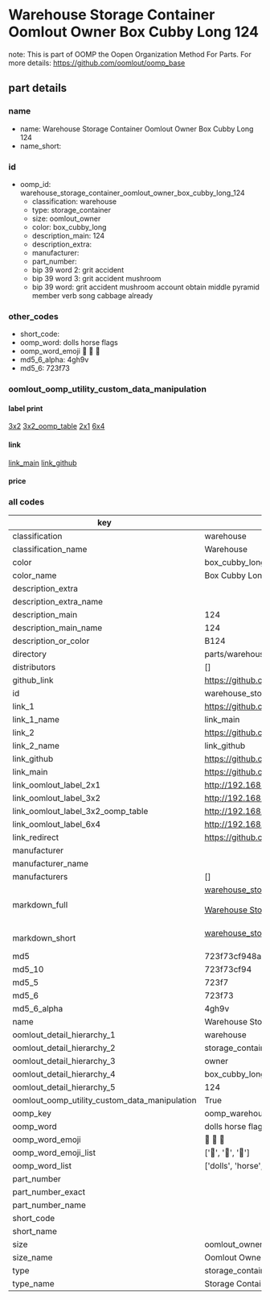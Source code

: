 # Warehouse Storage Container Oomlout Owner Box Cubby Long 124  

note: This is part of OOMP the Oopen Organization Method For Parts. For more details: https://github.com/oomlout/oomp_base

##  part details
  







### name
* name: Warehouse Storage Container Oomlout Owner Box Cubby Long 124
* name_short: 
### id
* oomp_id: warehouse_storage_container_oomlout_owner_box_cubby_long_124
  * classification: warehouse
  * type: storage_container
  * size: oomlout_owner
  * color: box_cubby_long
  * description_main: 124
  * description_extra: 
  * manufacturer: 
  * part_number: 
  * bip 39 word 2: grit accident
  * bip 39 word 3: grit accident mushroom
  * bip 39 word: grit accident mushroom account obtain middle pyramid member verb song cabbage already

### other_codes
* short_code: 
* oomp_word: dolls horse flags
* oomp_word_emoji :dolls: :horse: :flags:
* md5_6_alpha: 4gh9v
* md5_6: 723f73






### oomlout_oomp_utility_custom_data_manipulation
#### label print
[3x2](http://192.168.1.245:1112/?label=oomp%204gh9v)
[3x2_oomp_table](http://192.168.1.108:1112/?label=oomp%204gh9v)
[2x1](http://192.168.1.242:1112/?label=oomp%204gh9v)
[6x4](http://192.168.1.55:1112/?label=oomp%204gh9v)    

#### link

[link_main](https://github.com/oomlout/oomlout_oomp_version_1_messy/tree/main/parts/warehouse_storage_container_oomlout_owner_box_cubby_long_124) [link_github](https://github.com/oomlout/oomlout_oomp_version_1_messy/tree/main/parts/warehouse_storage_container_oomlout_owner_box_cubby_long_124)                             

#### price







### all codes 
| key | value |  
| --- | --- |  
| classification | warehouse |  
| classification_name | Warehouse |  
| color | box_cubby_long |  
| color_name | Box Cubby Long |  
| description_extra |  |  
| description_extra_name |  |  
| description_main | 124 |  
| description_main_name | 124 |  
| description_or_color | B124 |  
| directory | parts/warehouse_storage_container_oomlout_owner_box_cubby_long_124 |  
| distributors | [] |  
| github_link | https://github.com/oomlout/oomlout_oomp_part_src/tree/main/parts/warehouse_storage_container_oomlout_owner_box_cubby_long_124 |  
| id | warehouse_storage_container_oomlout_owner_box_cubby_long_124 |  
| link_1 | https://github.com/oomlout/oomlout_oomp_version_1_messy/tree/main/parts/warehouse_storage_container_oomlout_owner_box_cubby_long_124 |  
| link_1_name | link_main |  
| link_2 | https://github.com/oomlout/oomlout_oomp_version_1_messy/tree/main/parts/warehouse_storage_container_oomlout_owner_box_cubby_long_124 |  
| link_2_name | link_github |  
| link_github | https://github.com/oomlout/oomlout_oomp_version_1_messy/tree/main/parts/warehouse_storage_container_oomlout_owner_box_cubby_long_124 |  
| link_main | https://github.com/oomlout/oomlout_oomp_version_1_messy/tree/main/parts/warehouse_storage_container_oomlout_owner_box_cubby_long_124 |  
| link_oomlout_label_2x1 | http://192.168.1.242:1112/?label=oomp%204gh9v |  
| link_oomlout_label_3x2 | http://192.168.1.245:1112/?label=oomp%204gh9v |  
| link_oomlout_label_3x2_oomp_table | http://192.168.1.108:1112/?label=oomp%204gh9v |  
| link_oomlout_label_6x4 | http://192.168.1.55:1112/?label=oomp%204gh9v |  
| link_redirect | https://github.com/oomlout/oomlout_oomp_version_1_messy/tree/main/parts/warehouse_storage_container_oomlout_owner_box_cubby_long_124 |  
| manufacturer |  |  
| manufacturer_name |  |  
| manufacturers | [] |  
| markdown_full | [warehouse_storage_container_oomlout_owner_box_cubby_long_124](none)<br>[](none)<br>[Warehouse Storage Container Oomlout Owner Box Cubby Long 124](none)<br><br> |  
| markdown_short | [warehouse_storage_container_oomlout_owner_box_cubby_long_124](none)<br><br> |  
| md5 | 723f73cf948ad5e2314c401923805b35 |  
| md5_10 | 723f73cf94 |  
| md5_5 | 723f7 |  
| md5_6 | 723f73 |  
| md5_6_alpha | 4gh9v |  
| name | Warehouse Storage Container Oomlout Owner Box Cubby Long 124 |  
| oomlout_detail_hierarchy_1 | warehouse |  
| oomlout_detail_hierarchy_2 | storage_container |  
| oomlout_detail_hierarchy_3 | owner |  
| oomlout_detail_hierarchy_4 | box_cubby_long |  
| oomlout_detail_hierarchy_5 | 124 |  
| oomlout_oomp_utility_custom_data_manipulation | True |  
| oomp_key | oomp_warehouse_storage_container_oomlout_owner_box_cubby_long_124 |  
| oomp_word | dolls horse flags |  
| oomp_word_emoji | :dolls: :horse: :flags: |  
| oomp_word_emoji_list | [':dolls:', ':horse:', ':flags:'] |  
| oomp_word_list | ['dolls', 'horse', 'flags'] |  
| part_number |  |  
| part_number_exact |  |  
| part_number_name |  |  
| short_code |  |  
| short_name |  |  
| size | oomlout_owner |  
| size_name | Oomlout Owner |  
| type | storage_container |  
| type_name | Storage Container |  
